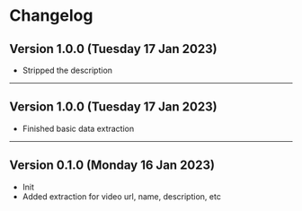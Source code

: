 # Changelog

## Version 1.0.0 (Tuesday 17 Jan 2023)

- Stripped the description

---

## Version 1.0.0 (Tuesday 17 Jan 2023)

- Finished basic data extraction

---

## Version 0.1.0 (Monday 16 Jan 2023)

- Init
- Added extraction for video url, name, description, etc
